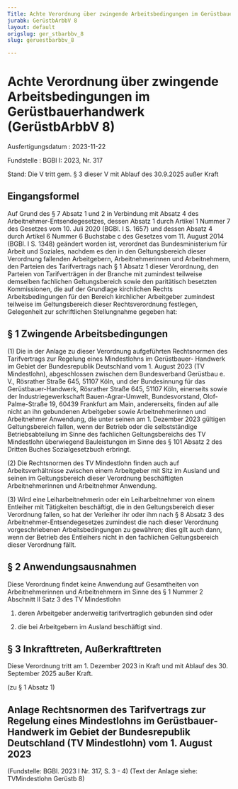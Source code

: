 ```yaml
---
Title: Achte Verordnung über zwingende Arbeitsbedingungen im Gerüstbauerhandwerk
jurabk: GerüstbArbbV 8
layout: default
origslug: ger_stbarbbv_8
slug: geruestbarbbv_8

---
```


# Achte Verordnung über zwingende Arbeitsbedingungen im Gerüstbauerhandwerk (GerüstbArbbV 8)

Ausfertigungsdatum
:   2023-11-22

Fundstelle
:   BGBl I: 2023, Nr. 317

Stand: Die V tritt gem. § 3 dieser V mit Ablauf des 30.9.2025 außer Kraft

## Eingangsformel

Auf Grund des § 7 Absatz 1 und 2 in Verbindung mit Absatz 4 des
Arbeitnehmer-Entsendegesetzes, dessen Absatz 1 durch Artikel 1 Nummer
7 des Gesetzes vom 10. Juli 2020 (BGBl. I S. 1657) und dessen Absatz 4
durch Artikel 6 Nummer 6 Buchstabe c des Gesetzes vom 11. August 2014
(BGBl. I S. 1348) geändert worden ist, verordnet das Bundesministerium
für Arbeit und Soziales, nachdem es den in den Geltungsbereich dieser
Verordnung fallenden Arbeitgebern, Arbeitnehmerinnen und
Arbeitnehmern, den Parteien des Tarifvertrags nach § 1 Absatz 1 dieser
Verordnung, den Parteien von Tarifverträgen in der Branche mit
zumindest teilweise demselben fachlichen Geltungsbereich sowie den
paritätisch besetzten Kommissionen, die auf der Grundlage kirchlichen
Rechts Arbeitsbedingungen für den Bereich kirchlicher Arbeitgeber
zumindest teilweise im Geltungsbereich dieser Rechtsverordnung
festlegen, Gelegenheit zur schriftlichen Stellungnahme gegeben hat:


## § 1 Zwingende Arbeitsbedingungen

(1) Die in der Anlage zu dieser Verordnung aufgeführten Rechtsnormen
des Tarifvertrags zur Regelung eines Mindestlohns im Gerüstbauer-
Handwerk im Gebiet der Bundesrepublik Deutschland vom 1. August 2023
(TV Mindestlohn), abgeschlossen zwischen dem Bundesverband Gerüstbau
e. V., Rösrather Straße 645, 51107 Köln, und der Bundesinnung für das
Gerüstbauer-Handwerk, Rösrather Straße 645, 51107 Köln, einerseits
sowie der Industriegewerkschaft Bauen-Agrar-Umwelt, Bundesvorstand,
Olof-Palme-Straße 19, 60439 Frankfurt am Main, andererseits, finden
auf alle nicht an ihn gebundenen Arbeitgeber sowie Arbeitnehmerinnen
und Arbeitnehmer Anwendung, die unter seinen am 1. Dezember 2023
gültigen Geltungsbereich fallen, wenn der Betrieb oder die
selbstständige Betriebsabteilung im Sinne des fachlichen
Geltungsbereichs des TV Mindestlohn überwiegend Bauleistungen im Sinne
des § 101 Absatz 2 des Dritten Buches Sozialgesetzbuch erbringt.

(2) Die Rechtsnormen des TV Mindestlohn finden auch auf
Arbeitsverhältnisse zwischen einem Arbeitgeber mit Sitz im Ausland und
seinen im Geltungsbereich dieser Verordnung beschäftigten
Arbeitnehmerinnen und Arbeitnehmer Anwendung.

(3) Wird eine Leiharbeitnehmerin oder ein Leiharbeitnehmer von einem
Entleiher mit Tätigkeiten beschäftigt, die in den Geltungsbereich
dieser Verordnung fallen, so hat der Verleiher ihr oder ihm nach § 8
Absatz 3 des Arbeitnehmer-Entsendegesetzes zumindest die nach dieser
Verordnung vorgeschriebenen Arbeitsbedingungen zu gewähren; dies gilt
auch dann, wenn der Betrieb des Entleihers nicht in den fachlichen
Geltungsbereich dieser Verordnung fällt.


## § 2 Anwendungsausnahmen

Diese Verordnung findet keine Anwendung auf Gesamtheiten von
Arbeitnehmerinnen und Arbeitnehmern im Sinne des § 1 Nummer 2
Abschnitt II Satz 3 des TV Mindestlohn

1.  deren Arbeitgeber anderweitig tarifvertraglich gebunden sind oder


2.  die bei Arbeitgebern im Ausland beschäftigt sind.





## § 3 Inkrafttreten, Außerkrafttreten

Diese Verordnung tritt am 1. Dezember 2023 in Kraft und mit Ablauf des
30\. September 2025 außer Kraft.

(zu § 1 Absatz 1)

## Anlage Rechtsnormen des Tarifvertrags zur Regelung eines Mindestlohns im Gerüstbauer-Handwerk im Gebiet der Bundesrepublik Deutschland (TV Mindestlohn) vom 1. August 2023

(Fundstelle: BGBl. 2023 I Nr. 317, S. 3 - 4)
(Text der Anlage siehe: TVMindestlohn Gerüstb 8)

